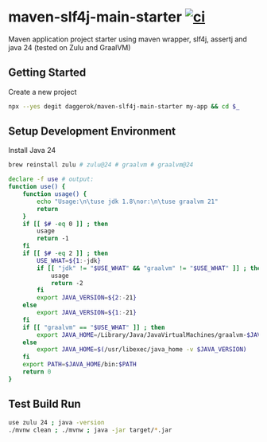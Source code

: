 # maven-slf4j-main-starter [![ci](https://github.com/daggerok/maven-slf4j-main-starter/actions/workflows/ci.yml/badge.svg)](https://github.com/daggerok/maven-slf4j-main-starter/actions/workflows/ci.yml)
Maven application project starter using maven wrapper, slf4j, assertj and java 24 (tested on Zulu and GraalVM)

## Getting Started

Create a new project

```bash
npx --yes degit daggerok/maven-slf4j-main-starter my-app && cd $_
```

## Setup Development Environment

Install Java 24

```bash
brew reinstall zulu # zulu@24 # graalvm # graalvm@24

declare -f use # output:
function use() {
	function usage() {
		echo "Usage:\n\tuse jdk 1.8\nor:\n\tuse graalvm 21"
		return
	}
	if [[ $# -eq 0 ]] ; then
		usage
		return -1
	fi
	if [[ $# -eq 2 ]] ; then
		USE_WHAT=${1:-jdk}
		if [[ "jdk" != "$USE_WHAT" && "graalvm" != "$USE_WHAT" ]] ; then
			usage
			return -2
		fi
		export JAVA_VERSION=${2:-21}
	else
		export JAVA_VERSION=${1:-21}
	fi
	if [[ "graalvm" == "$USE_WHAT" ]] ; then
		export JAVA_HOME=/Library/Java/JavaVirtualMachines/graalvm-$JAVA_VERSION.jdk/Contents/Home
	else
		export JAVA_HOME=$(/usr/libexec/java_home -v $JAVA_VERSION)
	fi
	export PATH=$JAVA_HOME/bin:$PATH
	return 0
}
```

## Test Build Run

```bash
use zulu 24 ; java -version
./mvnw clean ; ./mvnw ; java -jar target/*.jar
```
